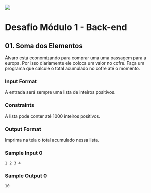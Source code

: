 ![](https://i.imgur.com/xG74tOh.png)

# Desafio Módulo 1 - Back-end

## 01. Soma dos Elementos

Álvaro está economizando para comprar uma uma passagem para a europa. Por isso diariamente ele coloca um valor no cofre. Faça um programa que calcule o total acumulado no cofre até o momento.

### Input Format

A entrada será sempre uma lista de inteiros positivos.

### Constraints

A lista pode conter até 1000 inteiros positivos.

### Output Format

Imprima na tela o total acumulado nessa lista.

### Sample Input 0

```
1 2 3 4
```

### Sample Output 0

```
10
```
